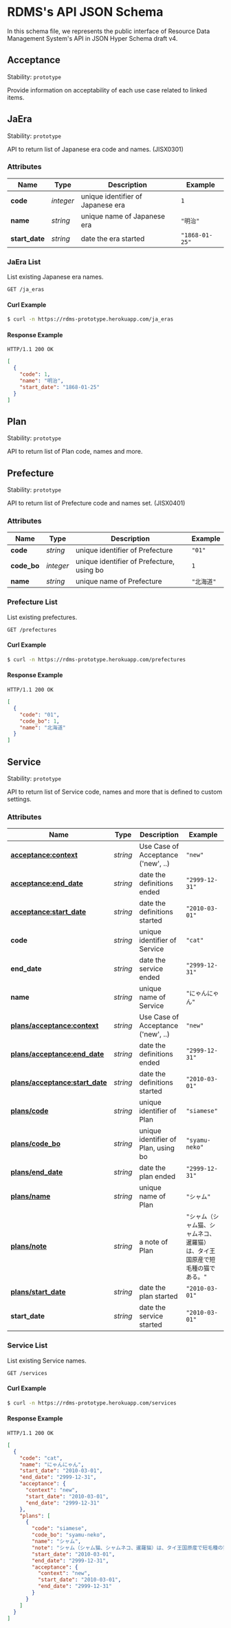 # RDMS's API JSON Schema

In this schema file, we represents the public interface of Resource Data Management System's API in JSON Hyper Schema draft v4.


## <a name="resource-acceptance">Acceptance</a>

Stability: `prototype`

Provide information on acceptability of each use case related to linked items.


## <a name="resource-ja_era">JaEra</a>

Stability: `prototype`

API to return list of Japanese era code and names. (JISX0301)

### Attributes

| Name | Type | Description | Example |
| ------- | ------- | ------- | ------- |
| **code** | *integer* | unique identifier of Japanese era | `1` |
| **name** | *string* | unique name of Japanese era | `"明治"` |
| **start_date** | *string* | date the era started | `"1868-01-25"` |

### <a name="link-GET-ja_era-/ja_eras">JaEra List</a>

List existing Japanese era names.

```
GET /ja_eras
```


#### Curl Example

```bash
$ curl -n https://rdms-prototype.herokuapp.com/ja_eras
```


#### Response Example

```
HTTP/1.1 200 OK
```

```json
[
  {
    "code": 1,
    "name": "明治",
    "start_date": "1868-01-25"
  }
]
```


## <a name="resource-plan">Plan</a>

Stability: `prototype`

API to return list of Plan code, names and more.


## <a name="resource-prefecture">Prefecture</a>

Stability: `prototype`

API to return list of Prefecture code and names set. (JISX0401)

### Attributes

| Name | Type | Description | Example |
| ------- | ------- | ------- | ------- |
| **code** | *string* | unique identifier of Prefecture | `"01"` |
| **code_bo** | *integer* | unique identifier of Prefecture, using bo | `1` |
| **name** | *string* | unique name of Prefecture | `"北海道"` |

### <a name="link-GET-prefecture-/prefectures">Prefecture List</a>

List existing prefectures.

```
GET /prefectures
```


#### Curl Example

```bash
$ curl -n https://rdms-prototype.herokuapp.com/prefectures
```


#### Response Example

```
HTTP/1.1 200 OK
```

```json
[
  {
    "code": "01",
    "code_bo": 1,
    "name": "北海道"
  }
]
```


## <a name="resource-service">Service</a>

Stability: `prototype`

API to return list of Service code, names and more that is defined to custom settings.

### Attributes

| Name | Type | Description | Example |
| ------- | ------- | ------- | ------- |
| **[acceptance:context](#resource-acceptance)** | *string* | Use Case of Acceptance ('new', ..) | `"new"` |
| **[acceptance:end_date](#resource-acceptance)** | *string* | date the definitions ended | `"2999-12-31"` |
| **[acceptance:start_date](#resource-acceptance)** | *string* | date the definitions started | `"2010-03-01"` |
| **code** | *string* | unique identifier of Service | `"cat"` |
| **end_date** | *string* | date the service ended | `"2999-12-31"` |
| **name** | *string* | unique name of Service | `"にゃんにゃん"` |
| **[plans/acceptance:context](#resource-acceptance)** | *string* | Use Case of Acceptance ('new', ..) | `"new"` |
| **[plans/acceptance:end_date](#resource-acceptance)** | *string* | date the definitions ended | `"2999-12-31"` |
| **[plans/acceptance:start_date](#resource-acceptance)** | *string* | date the definitions started | `"2010-03-01"` |
| **[plans/code](#resource-plan)** | *string* | unique identifier of Plan | `"siamese"` |
| **[plans/code_bo](#resource-plan)** | *string* | unique identifier of Plan, using bo | `"syamu-neko"` |
| **[plans/end_date](#resource-plan)** | *string* | date the plan ended | `"2999-12-31"` |
| **[plans/name](#resource-plan)** | *string* | unique name of Plan | `"シャム"` |
| **[plans/note](#resource-plan)** | *string* | a note of Plan | `"シャム（シャム猫、シャムネコ、暹羅猫）は、タイ王国原産で短毛種の猫である。"` |
| **[plans/start_date](#resource-plan)** | *string* | date the plan started | `"2010-03-01"` |
| **start_date** | *string* | date the service started | `"2010-03-01"` |

### <a name="link-GET-service-/services">Service List</a>

List existing Service names.

```
GET /services
```


#### Curl Example

```bash
$ curl -n https://rdms-prototype.herokuapp.com/services
```


#### Response Example

```
HTTP/1.1 200 OK
```

```json
[
  {
    "code": "cat",
    "name": "にゃんにゃん",
    "start_date": "2010-03-01",
    "end_date": "2999-12-31",
    "acceptance": {
      "context": "new",
      "start_date": "2010-03-01",
      "end_date": "2999-12-31"
    },
    "plans": [
      {
        "code": "siamese",
        "code_bo": "syamu-neko",
        "name": "シャム",
        "note": "シャム（シャム猫、シャムネコ、暹羅猫）は、タイ王国原産で短毛種の猫である。",
        "start_date": "2010-03-01",
        "end_date": "2999-12-31",
        "acceptance": {
          "context": "new",
          "start_date": "2010-03-01",
          "end_date": "2999-12-31"
        }
      }
    ]
  }
]
```



